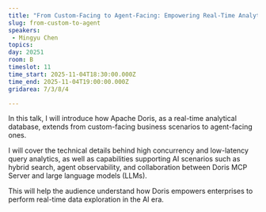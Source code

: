 ```yaml
---
title: "From Custom-Facing to Agent-Facing: Empowering Real-Time Analytics by Apache Doris"
slug: from-custom-to-agent
speakers:
 - Mingyu Chen
topics:
day: 20251
room: B
timeslot: 11
time_start: 2025-11-04T18:30:00.000Z
time_end: 2025-11-04T19:00:00.000Z
gridarea: 7/3/8/4

---
```


In this talk, I will introduce how Apache Doris, as a real-time analytical database, extends from custom-facing business scenarios to agent-facing ones.

I will cover the technical details behind high concurrency and low-latency query analytics, as well as capabilities supporting AI scenarios such as hybrid search, agent observability, and collaboration between Doris MCP Server and large language models (LLMs).

This will help the audience understand how Doris empowers enterprises to perform real-time data exploration in the AI era.